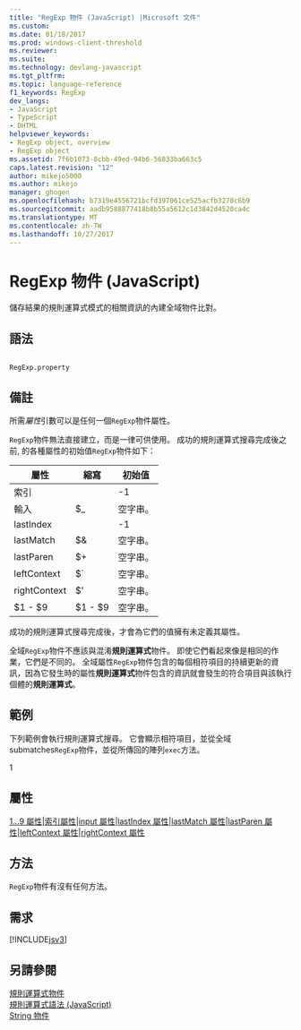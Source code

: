 ```yaml
---
title: "RegExp 物件 (JavaScript) |Microsoft 文件"
ms.custom: 
ms.date: 01/18/2017
ms.prod: windows-client-threshold
ms.reviewer: 
ms.suite: 
ms.technology: devlang-javascript
ms.tgt_pltfrm: 
ms.topic: language-reference
f1_keywords: RegExp
dev_langs:
- JavaScript
- TypeScript
- DHTML
helpviewer_keywords:
- RegExp object, overview
- RegExp object
ms.assetid: 7f6b1073-8cbb-49ed-94b6-56833ba663c5
caps.latest.revision: "12"
author: mikejo5000
ms.author: mikejo
manager: ghogen
ms.openlocfilehash: b7319e4556721bcfd397061ce525acfb3278c6b9
ms.sourcegitcommit: aadb9588877418b8b55a5612c1d3842d4520ca4c
ms.translationtype: MT
ms.contentlocale: zh-TW
ms.lasthandoff: 10/27/2017
---
```

# <a name="regexp-object-javascript"></a>RegExp 物件 (JavaScript)
儲存結果的規則運算式模式的相關資訊的內建全域物件比對。  
  
## <a name="syntax"></a>語法  
  
```  
  
RegExp.property   
```  
  
## <a name="remarks"></a>備註  
 所需*屬性*引數可以是任何一個`RegExp`物件屬性。  
  
 `RegExp`物件無法直接建立，而是一律可供使用。 成功的規則運算式搜尋完成後之前, 的各種屬性的初始值`RegExp`物件如下：  
  
|屬性|縮寫|初始值|  
|--------------|---------------|-------------------|  
|索引||-1|  
|輸入|$_|空字串。|  
|lastIndex||-1|  
|lastMatch|$&|空字串。|  
|lastParen|$+|空字串。|  
|leftContext|$`|空字串。|  
|rightContext|$'|空字串。|  
|$1 - $9|$1 - $9|空字串。|  
  
 成功的規則運算式搜尋完成後，才會為它們的值擁有未定義其屬性。  
  
 全域`RegExp`物件不應該與混淆**規則運算式**物件。 即使它們看起來像是相同的作業，它們是不同的。 全域屬性`RegExp`物件包含的每個相符項目的持續更新的資訊，因為它發生時的屬性**規則運算式**物件包含的資訊就會發生的符合項目與該執行個體的**規則運算式**。  
  
## <a name="example"></a>範例  
 下列範例會執行規則運算式搜尋。 它會顯示相符項目，並從全域 submatches`RegExp`物件，並從所傳回的陣列`exec`方法。  
  
<CodeContentPlaceHolder>1</CodeContentPlaceHolder>  
<a name="js56jsobjregexpprop"></a>   
## <a name="properties"></a>屬性  
 [$1...$9 屬性](../../javascript/reference/dollar-1-dot-dot-dot-dollar-9-properties-regexp-javascript.md)&#124;[索引屬性](../../javascript/reference/index-property-regexp-javascript.md)&#124;[input 屬性](../../javascript/reference/input-property-dollar-regexp-javascript.md)&#124;[lastIndex 屬性](../../javascript/reference/lastindex-property-regexp-javascript.md)&#124;[lastMatch 屬性](../../javascript/reference/lastmatch-property-dollar-regexp-javascript.md)&#124;[lastParen 屬性](../../javascript/reference/lastparen-property-dollar-regexp-javascript.md)&#124;[leftContext 屬性](../../javascript/reference/leftcontext-property-dollar-grave-regexp-javascript.md)&#124;[rightContext 屬性](../../javascript/reference/rightcontext-property-dollar-regexp-javascript.md)  
  
## <a name="methods"></a>方法  
 `RegExp`物件有沒有任何方法。  
  
## <a name="requirements"></a>需求  
 [!INCLUDE[jsv3](../../javascript/reference/includes/jsv3-md.md)]  
  
## <a name="see-also"></a>另請參閱  
 [規則運算式物件](../../javascript/reference/regular-expression-object-javascript.md)   
 [規則運算式語法 (JavaScript)](http://msdn.microsoft.com/en-us/ab0766e1-7037-45ed-aa23-706f58358c0e)   
 [String 物件](../../javascript/reference/string-object-javascript.md)